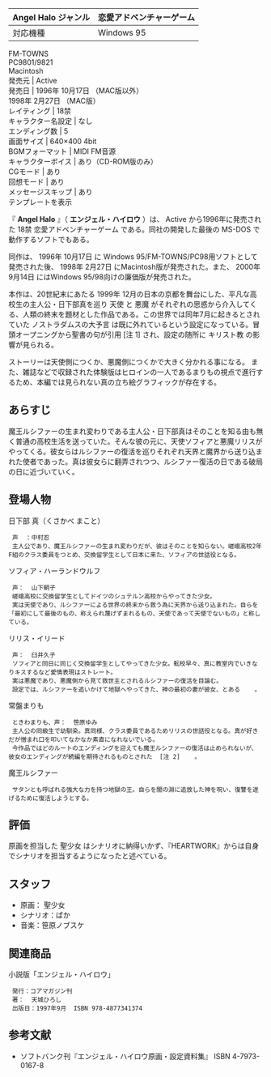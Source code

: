 Angel Halo  ジャンル  |  恋愛アドベンチャーゲーム   
---|---  
対応機種  |  Windows 95   
FM-TOWNS  
PC9801/9821  
Macintosh  
発売元  |  Active   
発売日  |  1996年  10月17日  （MAC版以外）   
1998年  2月27日  （MAC版）  
レイティング  |  18禁   
キャラクター名設定  |  なし   
エンディング数  |  5   
画面サイズ  |  640×400 4bit   
BGMフォーマット  |  MIDI  FM音源   
キャラクターボイス  |  あり（CD-ROM版のみ）   
CGモード  |  あり   
回想モード  |  あり   
メッセージスキップ  |  あり   
テンプレートを表示  
  
『 **Angel Halo** 』（ **エンジェル・ハイロウ** ）は、  Active  から1996年に発売された  18禁
恋愛アドベンチャーゲーム  である。同社の開発した最後の  MS-DOS  で動作するソフトでもある。

同作は、  1996年  10月17日      に Windows 95/FM-TOWNS/PC98用ソフトとして発売された後、  1998年
2月27日  にMacintosh版が発売された。また、  2000年  9月14日  にはWindows 95/98向けの廉価版が発売された。

  
本作は、20世紀末にあたる  1999年  12月の日本の京都を舞台にした、平凡な高校生の主人公・日下部真を巡り  天使  と  悪魔
がそれぞれの思惑から介入してくる、人類の終末を題材とした作品である。この世界では同年7月に起きるとされていた  ノストラダムスの大予言
は既に外れているという設定になっている。冒頭オープニングから聖書の句が引用  [注 1]    され、設定の随所に  キリスト教  の影響が見られる。

ストーリーは天使側につくか、悪魔側につくかで大きく分かれる事になる。
また、雑誌などで収録された体験版はヒロインの一人であるまりもの視点で進行するため、本編では見られない真の立ち絵グラフィックが存在する。  

##  あらすじ  

魔王ルシファーの生まれ変わりである主人公・日下部真はそのことを知る由も無く普通の高校生活を送っていた。そんな彼の元に、天使ソフィアと悪魔リリスがやってくる。彼女らはルシファーの復活を巡りそれぞれ天界と魔界から送り込まれた使者であった。真は彼女らに翻弄されつつ、ルシファー復活の日である破局の日に近づいていく。

##  登場人物  

日下部 真（くさかべ まこと）

     声  ：中村忍 
     主人公であり、魔王ルシファーの生まれ変わりだが、彼はそのことを知らない。嵯峨高校2年F組のクラス委員をつとめ、交換留学生として日本に来た、ソフィアの世話役となる。 

ソフィア・ハーランドウルフ

     声：  山下朝子 
     嵯峨高校に交換留学生としてドイツのシュテルン高校からやってきた少女。 
     実は天使であり、ルシファーによる世界の終末から救う為に天界から送り込まれた。自らを「最初にして最後のもの、称えられ蔑げずまれるもの、天使であって天使でないもの」と称している。 

リリス・イリード

     声：  臼井久子 
     ソフィアと同日に同じく交換留学生としてやってきた少女。転校早々、真に教室内でいきなりキスするなど愛情表現はストレート。 
     実は悪魔であり、悪魔側から見て救世主とされるルシファーの復活を目論む。 
     設定では、ルシファーを追いかけて地獄へやってきた、神の最初の妻が彼女、とある    。 

常盤まりも

     ときわまりも、声：  笹原ゆみ 
     主人公の同級生で幼馴染。真同様、クラス委員であるためリリスの世話役となる。真が好きだが憎まれ口を叩いてなかなか素直になれないでいる。 
     今作品ではどのルートのエンディングを迎えても魔王ルシファーの復活は止められないが、彼女のエンディングが続編を期待されるものとされた  [注 2]    。 

魔王ルシファー

     サタンとも呼ばれる強大な力を持つ地獄の王。自らを闇の淵に追放した神を呪い、復讐を遂げるために復活しようとする。 

##  評価  

原画を担当した  聖少女  はシナリオに納得いかず、『HEARTWORK』からは自身でシナリオを担当するようになったと述べている。  

##  スタッフ  

  * 原画：  聖少女 
  * シナリオ：ぱか 
  * 音楽：笹原ノブスケ 

##  関連商品  

小説版「エンジェル・ハイロウ」

     発行：コアマガジン刊 
     著：  天城ひろし 
     出版日：1997年9月  ISBN 978-4877341374 

##  参考文献  

  * ソフトバンク刊『エンジェル・ハイロウ原画・設定資料集』  ISBN 4-7973-0167-8 

